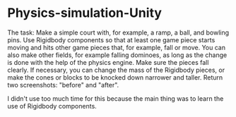 # Physics-simulation-Unity

The task:
Make a simple court with, for example, a ramp, a ball, and bowling pins. Use Rigidbody components so that at least one game piece starts moving and hits other game pieces that, for example, fall or move. You can also make other fields, for example falling dominoes, as long as the change is done with the help of the physics engine. Make sure the pieces fall clearly. If necessary, you can change the mass of the Rigidbody pieces, or make the cones or blocks to be knocked down narrower and taller. Return two screenshots: "before" and "after". 

I didn't use too much time for this because the main thing was to learn the use of Rigidbody components.
